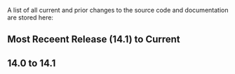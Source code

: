 A list of all current and prior changes to the source code and documentation are stored here:

Most Receent Release (14.1) to Current
---

14.0 to 14.1
---


